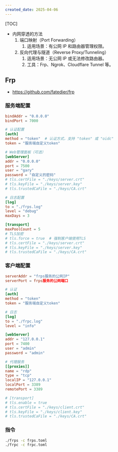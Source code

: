 ```yaml
---
created_date: 2025-04-06
---
```


[TOC]

- 内网穿透的方法
  1. 端口映射（Port Forwarding）
     1. 适用场景：有公网 IP 和路由器管理权限。
  2. 反向代理与隧道（Reverse Proxy/Tunneling）
     1. 适用场景：无公网 IP 或无法修改路由器。
     2. 工具：Frp、Ngrok、Cloudflare Tunnel 等。

## Frp

- https://github.com/fatedier/frp

### 服务端配置

```toml
bindAddr = "0.0.0.0"
bindPort = 7000

# 认证配置
[auth]
method = "token"  # 认证方式，支持 "token" 或 "oidc"
token = "服务端自定义token"

# Web管理面板（可选）
[webServer]
addr = "0.0.0.0"
port = 7500
user = "gary"
password = "自定义的密码"
# tls.certFile = "./keys/server.crt"
# tls.keyFile = "./keys/server.key"
# tls.trustedCaFile = "./keys/CA.crt"

# 日志配置
[log]
to = "./frps.log"
level = "debug"
maxDays = 3

[transport]
maxPoolCount = 5
# TLS加密
# tls.force = true  # 强制客户端使用TLS
# tls.certFile = "./keys/server.crt"
# tls.keyFile = "./keys/server.key"
# tls.trustedCaFile = "./keys/CA.crt"
```

### 客户端配置

```toml
serverAddr = "frps服务的公网IP"
serverPort = frps服务的公网端口

# 认证
[auth]
method = "token"
token = "服务端自定义token"

# 日志
[log]
to = "./frpc.log"
level = "info"

[webServer]
addr = "127.0.0.1"
port = 7400
user = "admin"
password = "admin"

# 代理服务
[[proxies]]
name = "rdp"
type = "tcp"
localIP = "127.0.0.1"
localPort = 3389
remotePort = 3389

# [transport]
# tls.enable = true
# tls.certFile = "./keys/client.crt"
# tls.keyFile = "./keys/client.key"
# tls.trustedCaFile = "./keys/CA.crt"
```

### 指令

```sh
./frps -c frps.toml
./frpc -c frpc.toml
```
